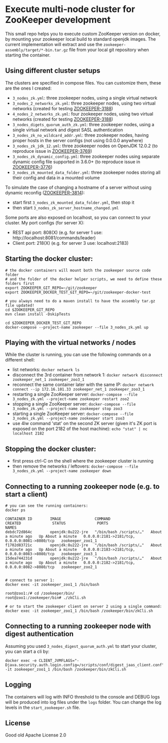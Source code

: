 # Execute multi-node cluster for ZooKeeper development

This small repo helps you to execute custom ZooKeeper version on
docker, by mounting your zookeeper local build to standard openjdk images.
The current implementation will extract and use the `zookeeper-assembly/target/*-bin.tar.gz` file from your local git
repository when starting the container.


## Using different cluster setups

The clusters are specified in compose files. You can customize them, these are the ones I created:
- `3_nodes_zk.yml`: three zookeeper nodes, using a single virtual network
- `3_nodes_2_networks_zk.yml`: three zookeeper nodes, using two virtual networks (created for testing [ZOOKEEPER-3188](https://issues.apache.org/jira/browse/ZOOKEEPER-3188))
- `4_nodes_2_networks_zk.yml`: four zookeeper nodes, using two virtual networks (created for testing [ZOOKEEPER-3188](https://issues.apache.org/jira/browse/ZOOKEEPER-3188))
- `3_nodes_digets_quorum_auth_zk.yml`: three zookeeper nodes, using a single virtual network and digest SASL authentication
- `3_nodes_zk_no_wildcard_addr.yml`: three zookeeper nodes, having proper hosts in the server configs (not using 0.0.0.0 anywhere)
- `3_nodes_zk_jdk_12.yml`: three zookeeper nodes on OpenJDK 12.0.2 (to reproduce issue in [ZOOKEEPER-3769](https://issues.apache.org/jira/browse/ZOOKEEPER-3769))
- `3_nodes_zk_dynamic_config.yml`: three zookeeper nodes using separate dynamic config file supported in 3.6.0+ (to reproduce issue in [ZOOKEEPER-3776](https://issues.apache.org/jira/browse/ZOOKEEPER-3776))
- `3_nodes_zk_mounted_data_folder.yml`: three zookeeper nodes storing all their config and data in a mounted volume

To simulate the case of changing a hostname of a server without using dynamic reconfig ([ZOOKEEPER-3814](https://issues.apache.org/jira/browse/ZOOKEEPER-3814)):
- start first `3_nodes_zk_mounted_data_folder.yml`, then stop it
- then start `3_nodes_zk_server_hostname_changed.yml`

Some ports are also exposed on localhost, so you can connect to your cluster. My port configs (for server X):
- REST api port: 808(X) (e.g. for server 1 use: http://localhost:8081/commands/leader)
- Client port: 218(X) (e.g. for server 3 use: localhost:2183)

## Starting the docker cluster:

```
# the docker containers will mount both the zookeeper source code folder
# and the folder of the docker helper scripts, we need to define these folders first
export ZOOKEEPER_GIT_REPO=~/git/zookeeper
export ZOOKEEPER_DOCKER_TEST_GIT_REPO=~/git/zookeeper-docker-test

# you always need to do a maven install to have the assembly tar.gz file updated!
cd $ZOOKEEPER_GIT_REPO
mvn clean install -DskipTests

cd $ZOOKEEPER_DOCKER_TEST_GIT_REPO
docker-compose --project-name zookeeper --file 3_nodes_zk.yml up

```

## Playing with the virtual networks / nodes
While the cluster is running, you can use the following commands on a different shell:
- list networks: `docker network ls`
- disconnect the 3rd container from network 1: `docker network disconnect zookeeper_net_1 zookeeper_zoo3_1`
- reconnect the same container later with the same IP: `docker network connect --ip 172.16.101.33 zookeeper_net_1 zookeeper_zoo3_1`
- restarting a single ZooKeeper server: `docker-compose --file 3_nodes_zk.yml --project-name zookeeper restart zoo2`
- stopping a single ZooKeeper server: `docker-compose --file 3_nodes_zk.yml --project-name zookeeper stop zoo3`
- starting a single ZooKeeper server: `docker-compose --file 3_nodes_zk.yml --project-name zookeeper start zoo3`
- use 4lw command 'stat' on the second ZK server (given it's ZK port is exposed on the port 2182 of the host machine): `echo "stat" | nc localhost 2182`

## Stopping the docker cluster:
- first press ctrl-C on the shell where the zookeeper cluster is running
- then remove the networks / leftovers: `docker-compose --file 3_nodes_zk.yml --project-name zookeeper down`


## Connecting to a running zookeeper node (e.g. to start a client)
```
# you can see the running containers:
docker ps

CONTAINER ID        IMAGE               COMMAND                  CREATED              STATUS              PORTS                                            NAMES
debdc72d864c        openjdk:8u222-jre   "/bin/bash /scripts/…"   About a minute ago   Up About a minute   0.0.0.0:2181->2181/tcp, 0.0.0.0:8081->8080/tcp   zookeeper_zoo1_1
f1702d83721c        openjdk:8u222-jre   "/bin/bash /scripts/…"   About a minute ago   Up About a minute   0.0.0.0:2183->2181/tcp, 0.0.0.0:8083->8080/tcp   zookeeper_zoo3_1
15dea744231d        openjdk:8u222-jre   "/bin/bash /scripts/…"   About a minute ago   Up About a minute   0.0.0.0:2182->2181/tcp, 0.0.0.0:8082->8080/tcp   zookeeper_zoo2_1


# connect to server 1:
docker exec -it zookeeper_zoo1_1 /bin/bash

root@zoo1:/# cd /zookeeper/bin/
root@zoo1:/zookeeper/bin# ./zkCli.sh

# or to start the zookeeper client on server 2 using a single command:
docker exec -it zookeeper_zoo1_1 /bin/bash /zookeeper/bin/zkCli.sh
```


## Connecting to a running zookeeper node with digest authentication 
Assuming you used `3_nodes_digest_quorum_auth.yml` to start your cluster, you can start a cli by:
```
docker exec -e CLIENT_JVMFLAGS="-Djava.security.auth.login.config=/scripts/conf/digest_jaas_client.conf" -it zookeeper_zoo1_1 /bin/bash /zookeeper/bin/zkCli.sh
```

## Logging

The containers will log with INFO threshold to the console and DEBUG logs will be produced into log files under the `logs` folder. You can change the log levels in the `start_zookeeper.sh` file.


## License

Good old Apache License 2.0